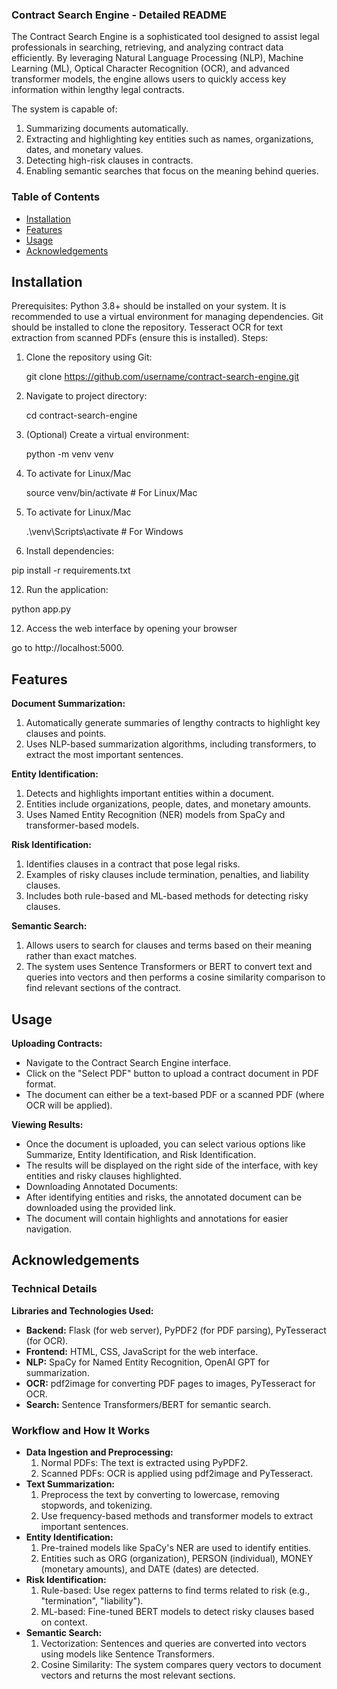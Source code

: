 ### Contract Search Engine - Detailed README
The Contract Search Engine is a sophisticated tool designed to assist legal professionals in searching, retrieving, and analyzing contract data efficiently. By leveraging Natural Language Processing (NLP), Machine Learning (ML), Optical Character Recognition (OCR), and advanced transformer models, the engine allows users to quickly access key information within lengthy legal contracts.

The system is capable of:

1. Summarizing documents automatically.
2. Extracting and highlighting key entities such as names, organizations, dates, and monetary values.
3. Detecting high-risk clauses in contracts.
4. Enabling semantic searches that focus on the meaning behind queries.

### Table of Contents
- [Installation](#installation)
- [Features](#features)
- [Usage](#usage)
- [Acknowledgements](#acknowledgements)


## Installation
Prerequisites:
Python 3.8+ should be installed on your system.
It is recommended to use a virtual environment for managing dependencies.
Git should be installed to clone the repository.
Tesseract OCR for text extraction from scanned PDFs (ensure this is installed).
Steps:
1. Clone the repository using Git:

   git clone https://github.com/username/contract-search-engine.git

2. Navigate to project directory:

   cd contract-search-engine

4. (Optional) Create a virtual environment:

   python -m venv venv

6. To activate for Linux/Mac

   source venv/bin/activate  # For Linux/Mac

8. To activate for Linux/Mac

   .\venv\Scripts\activate   # For Windows

10. Install dependencies:

   pip install -r requirements.txt

12. Run the application:
  
   python app.py

12. Access the web interface by opening your browser

go to http://localhost:5000.

## Features 
**Document Summarization:**

1. Automatically generate summaries of lengthy contracts to highlight key clauses and points.
2. Uses NLP-based summarization algorithms, including transformers, to extract the most important sentences.

**Entity Identification:**

1. Detects and highlights important entities within a document.
2. Entities include organizations, people, dates, and monetary amounts.
3. Uses Named Entity Recognition (NER) models from SpaCy and transformer-based models.

**Risk Identification:**

1. Identifies clauses in a contract that pose legal risks.
2. Examples of risky clauses include termination, penalties, and liability clauses.
3. Includes both rule-based and ML-based methods for detecting risky clauses.

**Semantic Search:**

1. Allows users to search for clauses and terms based on their meaning rather than exact matches.
2. The system uses Sentence Transformers or BERT to convert text and queries into vectors and then performs a cosine similarity comparison to find relevant sections of the contract.

## Usage 
**Uploading Contracts:**
- Navigate to the Contract Search Engine interface.
- Click on the "Select PDF" button to upload a contract document in PDF format.
- The document can either be a text-based PDF or a scanned PDF (where OCR will be applied).

**Viewing Results:**
- Once the document is uploaded, you can select various options like Summarize, Entity Identification, and Risk Identification.
- The results will be displayed on the right side of the interface, with key entities and risky clauses highlighted.
- Downloading Annotated Documents:
- After identifying entities and risks, the annotated document can be downloaded using the provided link.
- The document will contain highlights and annotations for easier navigation.

## Acknowledgements

### Technical Details
**Libraries and Technologies Used:**
- **Backend:** Flask (for web server), PyPDF2 (for PDF parsing), PyTesseract (for OCR).
- **Frontend:** HTML, CSS, JavaScript for the web interface.
- **NLP:** SpaCy for Named Entity Recognition, OpenAI GPT for summarization.
- **OCR:** pdf2image for converting PDF pages to images, PyTesseract for OCR.
- **Search:** Sentence Transformers/BERT for semantic search.

### Workflow and How It Works
- **Data Ingestion and Preprocessing:**
    1. Normal PDFs: The text is extracted using PyPDF2.
    2. Scanned PDFs: OCR is applied using pdf2image and PyTesseract.
- **Text Summarization:**
    1. Preprocess the text by converting to lowercase, removing stopwords, and tokenizing.
    2. Use frequency-based methods and transformer models to extract important sentences.
- **Entity Identification:**
    1. Pre-trained models like SpaCy's NER are used to identify entities.
    2. Entities such as ORG (organization), PERSON (individual), MONEY (monetary amounts), and DATE (dates) are detected.
- **Risk Identification:**
    1. Rule-based: Use regex patterns to find terms related to risk (e.g., "termination", "liability").
    2. ML-based: Fine-tuned BERT models to detect risky clauses based on context.
- **Semantic Search:**
    1. Vectorization: Sentences and queries are converted into vectors using models like Sentence Transformers.
    2. Cosine Similarity: The system compares query vectors to document vectors and returns the most relevant sections.
